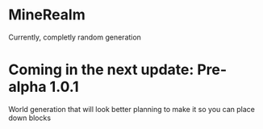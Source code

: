 # MineRealm
Currently, completly random generation

# Coming in the next update: Pre-alpha 1.0.1
World generation that will look better
planning to make it so you can place down blocks
